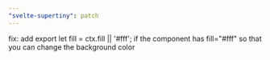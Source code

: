 ```yaml
---
"svelte-supertiny": patch
---
```


fix: add export let fill = ctx.fill || '#fff'; if the component has fill="#fff" so that you can change the background color
